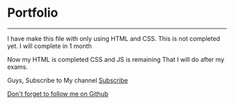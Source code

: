

</head>
<body>
<h1>Portfolio</h1>
<hr>
<p>I have make this file with only using HTML and CSS. This is not completed yet. I will complete in 1 month</p>

<p>Now my HTML is completed CSS and JS is remaining That I will do after my exams.</p>

<p>Guys, Subscribe to My channel <a href="https://www.youtube.com/@AK_Gaming.-5520" target="_blank">Subscribe</p>

<p>Don't forget to follow me on Github</p>

</body>

